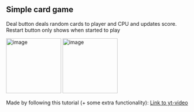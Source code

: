 
<h2>Simple card game</h2>
<p>Deal button deals random cards to player and CPU and updates score. Restart button only shows when started to play</p>

<p float="left">
  <img width="150" alt="image" src="https://github.com/user-attachments/assets/39e7bfa4-0706-450d-915e-d56f7c425cc8" />

  <img width="150" alt="image" src="https://github.com/user-attachments/assets/c6f3b745-baad-4693-8b3a-8eae5f41ad45" />
</p>

<p>Made by following this tutorial (+ some extra functionality): <a href="https://www.youtube.com/watch?v=xkgaIm7QxK0&list=PLMRqhzcHGw1ZHtM5xYcZbJ8oUZ0aVTasI">Link to yt-video</a></p>
